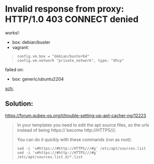 # Invalid response from proxy: HTTP/1.0 403 CONNECT denied
works!:
- box: debian/buster
- vagrant:
>```
>config.vm.box = "debian/buster64"
>config.vm.network "private_network", type: "dhcp"
>```

failed on:
- box: generic/ubuntu2204


[sch:](https://www.google.com/search?q=403+connect+denied+(ask+the+admin+to+allow+https+tunnels))



## Solution:
https://forum.qubes-os.org/t/trouble-setting-up-apt-cacher-ng/12223

>In your templates you need to edit the apt source files, so the urls instead of being https:// become http://HTTPS///.
>
>You can do it quickly with these commands (run as root):
>```
>sed -i 's#https://#http://HTTPS///#g' /etc/apt/sources.list
>sed -i 's#https://#http://HTTPS///#g' /etc/apt/sources.list.d/*.list
>```

